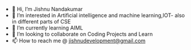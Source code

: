 - 👋 Hi, I’m Jishnu Nandakumar
- 👀 I’m interested in Artificial intelligence and machine learning,IOT- also in different parts of CSE
- 🌱 I’m currently learning AIML
- 💞️ I’m looking to collaborate on Coding Projects and Learn
- 📫 How to reach me @ jishnudevelopment@gmail.com

<!---
N-Jishnu/N-Jishnu is a ✨ special ✨ repository because its `README.md` (this file) appears on your GitHub profile.
You can click the Preview link to take a look at your changes.
--->
